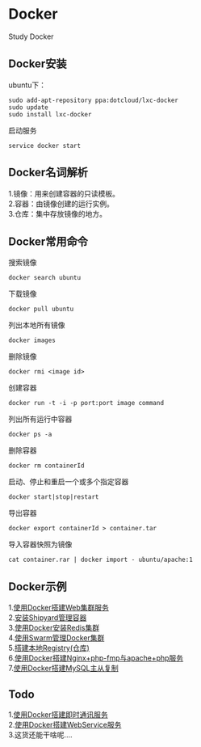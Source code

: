 # Docker
  Study Docker

## Docker安装
  ubuntu下：
  ```
  sudo add-apt-repository ppa:dotcloud/lxc-docker
  sudo update
  sudo install lxc-docker
  ```

  启动服务

  ```
  service docker start
  ```

## Docker名词解析
  1.镜像：用来创建容器的只读模板。 <br />
  2.容器：由镜像创建的运行实例。 <br />
  3.仓库：集中存放镜像的地方。 <br />

## Docker常用命令
  搜索镜像
  ```
  docker search ubuntu
  ```
  下载镜像
  ```
  docker pull ubuntu
  ```
  列出本地所有镜像
  ```
  docker images
  ```
  删除镜像
  ```
  docker rmi <image id>
  ```

  创建容器
  ```
  docker run -t -i -p port:port image command
  ```
  列出所有运行中容器
  ```
  docker ps -a
  ```
  删除容器
  ```
  docker rm containerId
  ```
  启动、停止和重启一个或多个指定容器
  ```
  docker start|stop|restart
  ```
  导出容器
  ```
  docker export containerId > container.tar
  ```
  导入容器快照为镜像
  ```
  cat container.rar | docker import - ubuntu/apache:1
  ```
## Docker示例
  1.[使用Docker搭建Web集群服务](https://github.com/hongker/Docker/blob/master/Cluster) <br />
  2.[安装Shipyard管理容器](https://github.com/hongker/Docker/blob/master/Shipyard) <br />
  3.[使用Docker安装Redis集群](https://github.com/hongker/Docker/blob/master/Redis) <br />
  4.[使用Swarm管理Docker集群](https://github.com/hongker/Docker/blob/master/Swarm) <br />
  5.[搭建本地Registry(仓库)](https://github.com/hongker/Docker/blob/master/Registry) <br />
  6.[使用Docker搭建Nginx+php-fmp与apache+php服务](https://github.com/hongker/Docker/blob/master/Web) <br />
  7.[使用Docker搭建MySQL主从复制](https://github.com/hongker/Docker/blob/master/MySQLMasterSlave) <br />

## Todo
  1.[使用Docker搭建即时通讯服务](#) <br />
  2.[使用Docker搭建WebService服务](#) <br />
  3.这货还能干啥呢.... <br />
